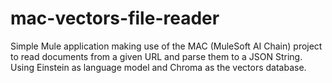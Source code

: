 # mac-vectors-file-reader
Simple Mule application making use of the MAC (MuleSoft AI Chain) project to read documents from a given URL and parse them to a JSON String. Using Einstein as language model and Chroma as the vectors database.
